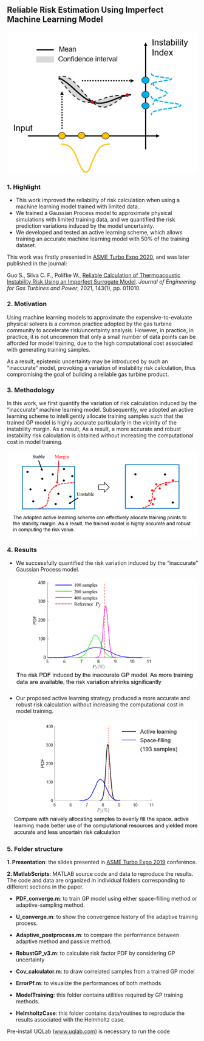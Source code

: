 ## Reliable Risk Estimation Using Imperfect Machine Learning Model

<p align="center">
  <img align="center" src="./Images/Highlight.PNG" width=500/>
</p>

### 1. Highlight

- This work improved the reliability of risk calculation when using a machine learning model trained with limited data..
- We trained a Gaussian Process model to approximate physical simulations with limited training data, and we quantified the risk prediction variations induced by the model uncertainty.
- We developed and tested an active learning scheme, which allows training an accurate machine learning model with 50% of the training dataset.

This work was firstly presented in [ASME Turbo Expo 2020](https://event.asme.org/Turbo-Expo-2020), and was later published in the journal:

Guo S., Silva C. F., Polifke W., [Reliable Calculation of Thermoacoustic Instability Risk Using an Imperfect Surrogate Model](https://asmedigitalcollection.asme.org/gasturbinespower/article-abstract/143/1/011010/1092194/Reliable-Calculation-of-Thermoacoustic-Instability?redirectedFrom=fulltext). *Journal of Engineering for Gas Turbines and Power*, 2021, 143(1), pp. 011010.


### 2. Motivation

Using machine learning models to approximate the expensive-to-evaluate physical solvers is a common practice adopted by the gas turbine community to accelerate risk/uncertainty analysis. However, in practice, in practice, it is not uncommon that only a small number of data points can be afforded for model training, due to the high computational cost associated with generating training samples. 

As a result, epistemic uncertainty may be introduced by such an “inaccurate” model, provoking a variation of instability risk calculation, thus compromising the goal of building a reliable gas turbine product.


### 3. Methodology

In this work, we first quantify the variation of risk calculation induced by the “inaccurate” machine learning model. Subsequently, we adopted an active learning scheme to intelligently allocate training samples such that the trained GP model is highly accurate particularly in the vicinity of the instability margin. As a result, As a result, a more accurate and robust instability risk calculation is obtained without increasing the computational cost in model training.

<p align="center">
  <img align="center" src="./Images/Method.PNG" width=500/>
</p>



### 4. Results

- We successfully quantified the risk variation induced by the “inaccurate” Gaussian Process model.

<p align="center">
  <img align="center" src="./Images/Quantify.PNG" width=500/>
</p>


- Our proposed active learning strategy produced a more accurate and robust risk calculation without increasing the computational cost in model training.

<p align="center">
  <img align="center" src="./Images/Reduction.PNG" width=500/>
</p>


### 5. Folder structure

**1. Presentation**: the slides presented in [ASME Turbo Expo 2019](https://event.asme.org/Turbo-Expo-2019) conference.

**2. MatlabScripts**: MATLAB source code and data to reproduce the results. The code and data are organized in individual folders corresponding to different sections in the paper. 

- **PDF_converge.m**: to train GP model using either space-filling method or adaptive-sampling method. 

- **U_converge.m**: to show the convergence history of the adaptive training process.

- **Adaptive_postprocess.m**: to compare the performance between adaptive method and passive method.

- **RobustGP_v3.m**: to calculate risk factor PDF by considering GP uncertainty

- **Cov_calculator.m**: to draw correlated samples from a trained GP model

- **ErrorPf.m**: to visualize the performances of both methods

- **ModelTraining**: this folder contains utilities required by GP training methods.

- **HelmholtzCase**: this folder contains data/routines to reproduce the results associated with the Helmholtz case.

Pre-install UQLab (www.uqlab.com) is necessary to run the code
